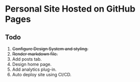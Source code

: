 # Personal Site Hosted on GitHub Pages

## Todo

1. ~~Configure Design System and styling.~~
2. ~~Render markdown file.~~
3. Add posts tab.
4. Design home page.
5. Add analytics plug-in.
6. Auto deploy site using CI/CD.